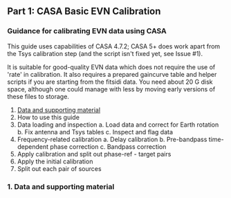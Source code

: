 ## Part 1: CASA Basic EVN Calibration

### Guidance for calibrating EVN data using CASA

This guide uses capabilities of CASA 4.7.2; CASA 5+ does work apart from the Tsys calibration step (and the script isn't fixed yet, see Issue #1).

It is suitable for good-quality EVN data which does not require the use of 'rate' in calibration. It also requires a prepared gaincurve table and helper scripts if you are starting from the fitsidi data. You need about 20 G disk space, although one could manage with less by moving early versions of these files to storage.


1. [Data and supporting material](#Data_and_supporting_material)
2. How to use this guide
3. Data loading and inspection
  a. Load data and correct for Earth rotation
  b. Fix antenna and Tsys tables
  c. Inspect and flag data
4. Frequency-related calibration
  a. Delay calibration
  b. Pre-bandpass time-dependent phase correction
  c. Bandpass correction
5. Apply calibration and split out phase-ref - target pairs
6. Apply the initial calibration
7. Split out each pair of sources

### 1. <a name="Data_and_supporting_material">Data and supporting material</a>
